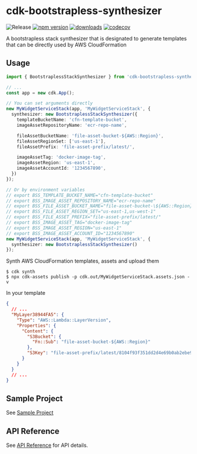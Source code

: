 # cdk-bootstrapless-synthesizer

![Release](https://github.com/wchaws/cdk-bootstrapless-synthesizer/workflows/Release/badge.svg)
[![npm version](https://img.shields.io/npm/v/cdk-bootstrapless-synthesizer)](https://www.npmjs.com/package/cdk-bootstrapless-synthesizer)
[![downloads](https://img.shields.io/npm/dw/cdk-bootstrapless-synthesizer)](https://www.npmjs.com/package/cdk-bootstrapless-synthesizer)
[![codecov](https://codecov.io/gh/wchaws/cdk-bootstrapless-synthesizer/branch/main/graph/badge.svg?token=08UOSTIYLZ)](https://codecov.io/gh/wchaws/cdk-bootstrapless-synthesizer)

A bootstrapless stack synthesizer that is designated to generate templates that can be directly used by AWS CloudFormation

## Usage

```ts
import { BootstraplessStackSynthesizer } from 'cdk-bootstrapless-synthesizer';

// ...
const app = new cdk.App();

// You can set arguments directly 
new MyWidgetServiceStack(app, 'MyWidgetServiceStack', {
  synthesizer: new BootstraplessStackSynthesizer({
    templateBucketName: 'cfn-template-bucket',
    imageAssetRepositoryName: 'ecr-repo-name',

    fileAssetBucketName: 'file-asset-bucket-${AWS::Region}',
    fileAssetRegionSet: ['us-east-1'],
    fileAssetPrefix: 'file-asset-prefix/latest/',

    imageAssetTag: 'docker-image-tag',
    imageAssetRegion: 'us-east-1',
    imageAssetAccountId: '1234567890',
  })
});

// Or by environment variables
// export BSS_TEMPLATE_BUCKET_NAME="cfn-template-bucket"
// export BSS_IMAGE_ASSET_REPOSITORY_NAME="ecr-repo-name"
// export BSS_FILE_ASSET_BUCKET_NAME="file-asset-bucket-\${AWS::Region}"
// export BSS_FILE_ASSET_REGION_SET="us-east-1,us-west-1"
// export BSS_FILE_ASSET_PREFIX="file-asset-prefix/latest/"
// export BSS_IMAGE_ASSET_TAG="docker-image-tag"
// export BSS_IMAGE_ASSET_REGION="us-east-1"
// export BSS_IMAGE_ASSET_ACCOUNT_ID="1234567890"
new MyWidgetServiceStack(app, 'MyWidgetServiceStack', {
  synthesizer: new BootstraplessStackSynthesizer()
});
```

Synth AWS CloudFormation templates, assets and upload them

```shell
$ cdk synth
$ npx cdk-assets publish -p cdk.out/MyWidgetServiceStack.assets.json -v
```

In your template

```json
{
  // ...
  "MyLayer38944FA5": {
    "Type": "AWS::Lambda::LayerVersion",
    "Properties": {
      "Content": {
        "S3Bucket": {
          "Fn::Sub": "file-asset-bucket-${AWS::Region}"
        },
        "S3Key": "file-asset-prefix/latest/8104f93f351dd2d4e69b0ab2ebe9ccff2309a573660bd75ca920ffd1808522e0.zip"
      }
    }
  }
  // ...
}
```

## Sample Project

See [Sample Project](./sample/README.md)

## API Reference

See [API Reference](./API.md) for API details.